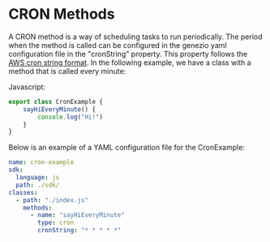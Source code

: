 # CRON Methods

A CRON method is a way of scheduling tasks to run periodically. The period when the method is called can be configured in the genezio yaml configuration file in the "cronString" property. This property follows the [AWS cron string format](https://docs.aws.amazon.com/AmazonCloudWatch/latest/events/ScheduledEvents.html). In the following example, we have a class with a method that is called every minute:

Javascript:

```javascript
export class CronExample {
    sayHiEveryMinute() {
        console.log("Hi!")
    }
}
```

Below is an example of a YAML configuration file for the CronExample:

```yaml
name: cron-example
sdk:
  language: js
  path: ./sdk/
classes:
  - path: "./index.js"
    methods:
      - name: "sayHiEveryMinute"
        type: cron
        cronString: "* * * * *"
```
